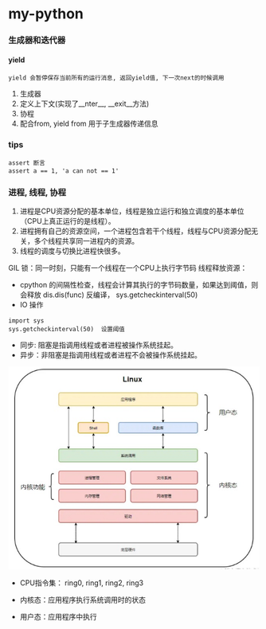 # my-python



### 生成器和迭代器

#### yield
    yield 会暂停保存当前所有的运行消息, 返回yield值, 下一次next的时候调用
1. 生成器
2. 定义上下文(实现了__nter__, __exit__方法)
3. 协程
4. 配合from, yield from 用于子生成器传递信息


### tips
    assert 断言
    assert a == 1, 'a can not == 1'

### 进程, 线程, 协程
1. 进程是CPU资源分配的基本单位，线程是独立运行和独立调度的基本单位（CPU上真正运行的是线程）。
2. 进程拥有自己的资源空间，一个进程包含若干个线程，线程与CPU资源分配无关，多个线程共享同一进程内的资源。
3. 线程的调度与切换比进程快很多。


GIL 锁：同一时刻，只能有一个线程在一个CPU上执行字节码
线程释放资源：
* cpython 的间隔性检查，线程会计算其执行的字节码数量，如果达到阈值，则会释放 dis.dis(func) 反编译， sys.getcheckinterval(50)
* IO 操作
```commandline
import sys
sys.getcheckinterval(50)  设置阈值
```


* 同步: 阻塞是指调用线程或者进程被操作系统挂起。
* 异步：非阻塞是指调用线程或者进程不会被操作系统挂起。


![](img/用户态和内核态.jpg)
* CPU指令集： ring0, ring1, ring2, ring3

* 内核态：应用程序执行系统调用时的状态
* 用户态：应用程序中执行

